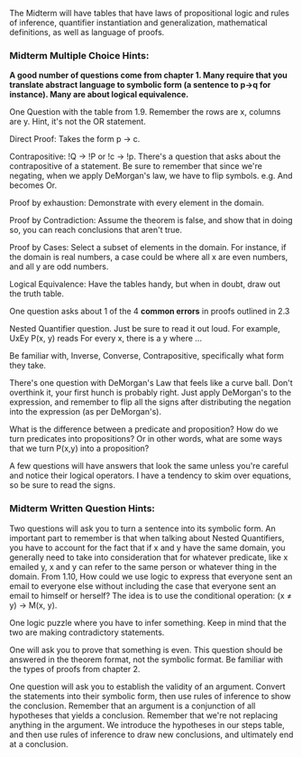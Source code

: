 The Midterm will have tables that have laws of propositional logic and rules of inference, quantifier instantiation and generalization, mathematical definitions, as well as language of proofs. 

### Midterm Multiple Choice Hints:

**A good number of questions come from chapter 1. Many require that you translate abstract language to symbolic form (a sentence to p->q for instance). Many are about logical equivalence.**

One Question with the table from 1.9. Remember the rows are x, columns are y. Hint, it's not the OR statement.

Direct Proof: Takes the form p -> c.

Contrapositive: !Q -> !P or !c -> !p. There's a question that asks about the contrapositive of a statement. Be sure to remember that since we're negating, when we apply DeMorgan's law, we have to flip symbols. e.g. And becomes Or.

Proof by exhaustion: Demonstrate with every element in the domain.

Proof by Contradiction: Assume the theorem is false, and show that in doing so, you can reach conclusions that aren't true.

Proof by Cases: Select a subset of elements in the domain. For instance, if the domain is real numbers, a case could be where all x are even numbers, and all y are odd numbers.

Logical Equivalence: Have the tables handy, but when in doubt, draw out the truth table.

One question asks about 1 of the 4 **common errors** in proofs outlined in 2.3

Nested Quantifier question. Just be sure to read it out loud. For example, UxEy P(x, y) reads For every x, there is a y where ...

Be familiar with, Inverse, Converse, Contrapositive, specifically what form they take.

There's one question with DeMorgan's Law that feels like a curve ball. Don't overthink it, your first hunch is probably right. Just apply DeMorgan's to the expression, and remember to flip all the signs after distributing the negation into the expression (as per DeMorgan's).

What is the difference between a predicate and proposition? How do we turn predicates into propositions? Or in other words, what are some ways that we turn P(x,y) into a proposition?

A few questions will have answers that look the same unless you're careful and notice their logical operators. I have a tendency to skim over equations, so be sure to read the signs.

### Midterm Written Question Hints:

Two questions will ask you to turn a sentence into its symbolic form. An important part to remember is that when talking about Nested Quantifiers, you have to account for the fact that if x and y have the same domain, you generally need to take into consideration that for whatever predicate, like x emailed y, x and y can refer to the same person or whatever thing in the domain. From 1.10, How could we use logic to express that everyone sent an email to everyone else without including the case that everyone sent an email to himself or herself? The idea is to use the conditional operation: (x ≠ y) → M(x, y).

One logic puzzle where you have to infer something. Keep in mind that the two are making contradictory statements.

One will ask you to prove that something is even. This question should be answered in the theorem format, not the symbolic format. Be familiar with the types of proofs from chapter 2.

One question will ask you to establish the validity of an argument. Convert the statements into their symbolic form, then use rules of inference to show the conclusion. Remember that an argument is a conjunction of all hypotheses that yields a conclusion. Remember that we're not replacing anything in the argument. We introduce the hypotheses in our steps table, and then use rules of inference to draw new conclusions, and ultimately end at a conclusion.